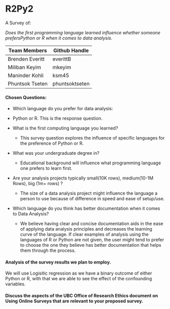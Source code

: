 # R2Py2

A Survey of:

_Does the first programming language learned influence whether someone prefersPython or R when it comes to data analysis._

| Team Members | Github Handle |
|--------------|---------------|
| Brenden Everitt | everittB |
| Miliban Keyim | mkeyim |
| Maninder Kohli | ksm45 |
| Phuntsok Tseten | phuntsoktseten |


#### Chosen Questions:
* Which language do you prefer for data analysis:
- Python or R. This is the response question.
* What is the first computing language you learned?
  -  This survey question explores the influence of specific languages for the preference of Python or R.

* What was your undergraduate degree in? 
  - Educational background will influence what programming language one prefers to learn first.

* Are your analysis projects typically small(10K rows), medium(10-1M Rows), big (1m+ rows) ?
  - The size of a data analysis project might influence the language a person to use because of difference in speed and ease of setup/use.
  
* Which language do you think has better documentation when it comes to Data Analysis?
  - We believe having clear and concise documentation aids in the ease of applying data analysis principles and decreases the learning curve of the language. If clear examples of analysis using the languages of R or Python are not given, the user might tend to prefer to choose the one they believe has better documentation that helps them through the process.  

#### Analysis of the survey results we plan to employ.

We will use Logisitic regression as we have a binary outcome of either Python or R, with that we are able to see the effect of the confounding variables. 

#### Discuss the aspects of the UBC Office of Research Ethics document on Using Online Surveys that are relevant to your proposed survey.


